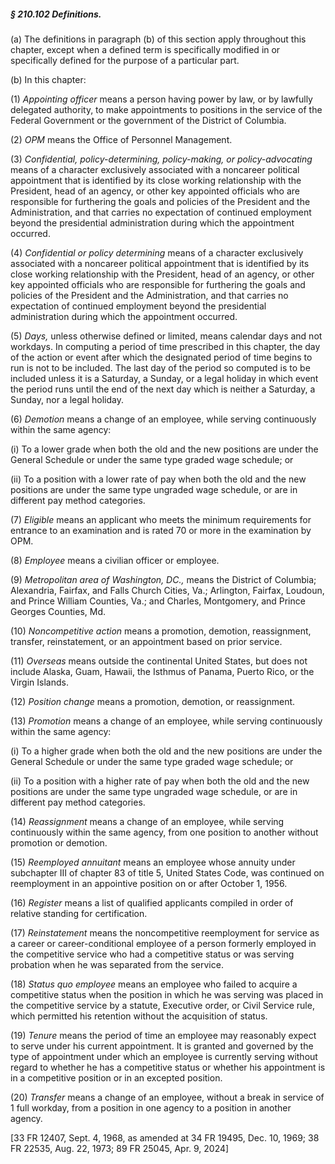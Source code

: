 ##### § 210.102 Definitions. #####

(a) The definitions in paragraph (b) of this section apply throughout this chapter, except when a defined term is specifically modified in or specifically defined for the purpose of a particular part.

(b) In this chapter:

(1) *Appointing officer* means a person having power by law, or by lawfully delegated authority, to make appointments to positions in the service of the Federal Government or the government of the District of Columbia.

(2) *OPM* means the Office of Personnel Management.

(3) *Confidential, policy-determining, policy-making, or policy-advocating* means of a character exclusively associated with a noncareer political appointment that is identified by its close working relationship with the President, head of an agency, or other key appointed officials who are responsible for furthering the goals and policies of the President and the Administration, and that carries no expectation of continued employment beyond the presidential administration during which the appointment occurred.

(4) *Confidential or policy determining* means of a character exclusively associated with a noncareer political appointment that is identified by its close working relationship with the President, head of an agency, or other key appointed officials who are responsible for furthering the goals and policies of the President and the Administration, and that carries no expectation of continued employment beyond the presidential administration during which the appointment occurred.

(5) *Days,* unless otherwise defined or limited, means calendar days and not workdays. In computing a period of time prescribed in this chapter, the day of the action or event after which the designated period of time begins to run is not to be included. The last day of the period so computed is to be included unless it is a Saturday, a Sunday, or a legal holiday in which event the period runs until the end of the next day which is neither a Saturday, a Sunday, nor a legal holiday.

(6) *Demotion* means a change of an employee, while serving continuously within the same agency:

(i) To a lower grade when both the old and the new positions are under the General Schedule or under the same type graded wage schedule; or

(ii) To a position with a lower rate of pay when both the old and the new positions are under the same type ungraded wage schedule, or are in different pay method categories.

(7) *Eligible* means an applicant who meets the minimum requirements for entrance to an examination and is rated 70 or more in the examination by OPM.

(8) *Employee* means a civilian officer or employee.

(9) *Metropolitan area of Washington, DC.,* means the District of Columbia; Alexandria, Fairfax, and Falls Church Cities, Va.; Arlington, Fairfax, Loudoun, and Prince William Counties, Va.; and Charles, Montgomery, and Prince Georges Counties, Md.

(10) *Noncompetitive action* means a promotion, demotion, reassignment, transfer, reinstatement, or an appointment based on prior service.

(11) *Overseas* means outside the continental United States, but does not include Alaska, Guam, Hawaii, the Isthmus of Panama, Puerto Rico, or the Virgin Islands.

(12) *Position change* means a promotion, demotion, or reassignment.

(13) *Promotion* means a change of an employee, while serving continuously within the same agency:

(i) To a higher grade when both the old and the new positions are under the General Schedule or under the same type graded wage schedule; or

(ii) To a position with a higher rate of pay when both the old and the new positions are under the same type ungraded wage schedule, or are in different pay method categories.

(14) *Reassignment* means a change of an employee, while serving continuously within the same agency, from one position to another without promotion or demotion.

(15) *Reemployed annuitant* means an employee whose annuity under subchapter III of chapter 83 of title 5, United States Code, was continued on reemployment in an appointive position on or after October 1, 1956.

(16) *Register* means a list of qualified applicants compiled in order of relative standing for certification.

(17) *Reinstatement* means the noncompetitive reemployment for service as a career or career-conditional employee of a person formerly employed in the competitive service who had a competitive status or was serving probation when he was separated from the service.

(18) *Status quo employee* means an employee who failed to acquire a competitive status when the position in which he was serving was placed in the competitive service by a statute, Executive order, or Civil Service rule, which permitted his retention without the acquisition of status.

(19) *Tenure* means the period of time an employee may reasonably expect to serve under his current appointment. It is granted and governed by the type of appointment under which an employee is currently serving without regard to whether he has a competitive status or whether his appointment is in a competitive position or in an excepted position.

(20) *Transfer* means a change of an employee, without a break in service of 1 full workday, from a position in one agency to a position in another agency.

[33 FR 12407, Sept. 4, 1968, as amended at 34 FR 19495, Dec. 10, 1969; 38 FR 22535, Aug. 22, 1973; 89 FR 25045, Apr. 9, 2024]